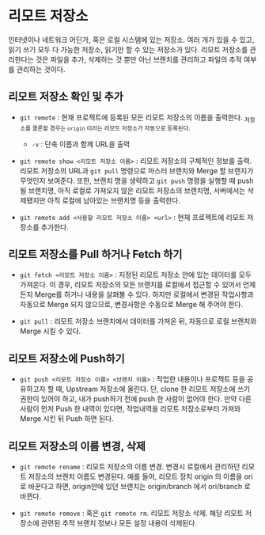 # 리모트 저장소

인터넷이나 네트워크 어딘가, 혹은 로컬 시스템에 있는 저장소. 여러 개가 있을 수 있고, 읽기 쓰기 모두 다 가능한 저장소, 읽기만 할 수 있는 저장소가 있다.
리모트 저장소를 관리한다는 것은 파일을 추가, 삭제하는 것 뿐만 아닌 브랜치를 관리하고 파일의 추적 여부를 관리하는 것이다.

## 리모트 저장소 확인 및 추가

- `git remote` : 현재 프로젝트에 등록된 모든 리모트 저장소의 이름을 출력한다. <sub>저장소를 클론할 경우는 `origin` 이라는 리모트 저장소가 자동으로 등록된다. </sub>

  - `-v` : 단축 이름과 함께 URL을 출력

- `git remote show <리모트 저장소 이름>` : 리모트 저장소의 구체적인 정보를 출력. 리모트 저장소의 URL과 `git pull` 명령으로 마스터 브랜치와 Merge 할 브랜지가 무엇인지 보여준다. 또한, 브랜치 명을 생략하고 `git push` 명령을 실행할 때 push 될 브랜치명, 아직 로컬로 가져오지 않은 리모트 저장소의 브랜치명, 서버에서는 삭제됐지만 아직 로컬에 남아있는 브랜치명 등을 출력한다.

- `git remote add <사용할 리모트 저장소 이름> <url>` : 현재 프로젝트에 리모트 저장소를 추가한다.

## 리모트 저장소를 Pull 하거나 Fetch 하기

- `git fetch <리모트 저장소 이름>` : 지정된 리모트 저장소 안에 있는 데이터를 모두 가져온다. 이 경우, 리모트 저장소의 모든 브랜치를 로컬에서 접근할 수 있어서 언제든지 Merge를 하거나 내용을 살펴볼 수 있다. 하지만 로컬에서 변경된 작업사항과 자동으로 Merge 되지 않으므로, 변경사항은 수동으로 Merge 해 주어야 한다.

- `git pull` : 리모트 저장소 브랜치에서 데이터를 가져온 뒤, 자동으로 로컬 브랜치와 Merge 시킬 수 있다.

## 리모트 저장소에 Push하기

- `git push <리모트 저장소 이름> <브랜치 이름>` : 작업한 내용이나 프로젝트 등을 공유하고자 할 때, Upstream 저장소에 올린다. 단, clone 한 리모트 저장소에 쓰기 권한이 있어야 하고, 내가 push하기 전에 push 한 사람이 없어야 한다. 만약 다른 사람이 먼저 Push 한 내역이 있다면, 작업내역을 리모트 저장소로부터 가져와 Merge 시킨 뒤 Push 하면 된다.

## 리모트 저장소의 이름 변경, 삭제

- `git remote rename` : 리모트 저장소의 이름 변경. 변경시 로컬에서 관리하던 리모트 저장소의 브랜치 이름도 변경된다. 예를 들어, 리모트 장치 origin 의 이름을 ori 로 바꾼다고 하면, origin안에 있던 브랜치는 origin/branch 에서 ori/branch 로 바뀐다.

- `git remote remove` : 혹은 `git remote rm`. 리모트 저장소 삭제. 해당 리모트 저장소에 관련된 추적 브랜치 정보나 모든 설정 내용이 삭제된다.
